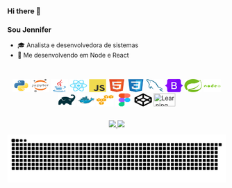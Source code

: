 ### Hi there 👋

<!--
**JenniferDominique/jenniferDominique** is a ✨ _special_ ✨ repository because its `README.md` (this file) appears on your GitHub profile.

Here are some ideas to get you started:

- 🔭 I’m currently working on ...
- 🌱 I’m currently learning ...
- 👯 I’m looking to collaborate on ...
- 🤔 I’m looking for help with ...
- 💬 Ask me about ...
- 📫 How to reach me: ...
- 😄 Pronouns: ...
- ⚡ Fun fact: ...
-->



### Sou Jennifer

- 🎓 Analista e desenvolvedora de sistemas
- 🌱 Me desenvolvendo em Node e React

 ##
  <div align="center" style="display: inline_block"><br>
   <img title="Python" height="30" width="40" src="https://raw.githubusercontent.com/devicons/devicon/master/icons/python/python-original.svg">
   <img title="Jupyter Notebook" height="30" width="40" src="https://raw.githubusercontent.com/devicons/devicon/master/icons/jupyter/jupyter-original-wordmark.svg">
   <img title="Java" height="30" width="40" src="https://raw.githubusercontent.com/devicons/devicon/master/icons/java/java-original.svg">
   <img title="React Native" height="30" width="40" src="https://raw.githubusercontent.com/devicons/devicon/master/icons/react/react-original.svg">
   <img title="JavaScript" height="30" width="40" src="https://raw.githubusercontent.com/devicons/devicon/master/icons/javascript/javascript-original.svg">
   <img title="HTML" height="30" width="40" src="https://raw.githubusercontent.com/devicons/devicon/master/icons/html5/html5-original.svg">
   <img title="CSS" height="30" width="40" src="https://raw.githubusercontent.com/devicons/devicon/master/icons/css3/css3-original.svg">
   <img title="MySQL" height="30" width="40" src="https://raw.githubusercontent.com/devicons/devicon/master/icons/mysql/mysql-plain.svg">
   <img title="Bootstrap" height="30" width="40" src="https://raw.githubusercontent.com/devicons/devicon/master/icons/bootstrap/bootstrap-original.svg">
   <img title="Spring Boot" height="30" width="40" src="https://raw.githubusercontent.com/devicons/devicon/master/icons/spring/spring-original.svg">
   <img title="Node" height="30" width="40" src="https://raw.githubusercontent.com/devicons/devicon/master/icons/nodejs/nodejs-plain-wordmark.svg">
   <img title="Gradle" height="30" width="40" src="https://raw.githubusercontent.com/devicons/devicon/master/icons/gradle/gradle-plain.svg">
   <img title="Docker" height="30" width="40" src="https://raw.githubusercontent.com/devicons/devicon/master/icons/docker/docker-original.svg">
   <img tirle="AmazonWebServices" height="30" width="40" src="https://raw.githubusercontent.com/devicons/devicon/master/icons/amazonwebservices/amazonwebservices-original.svg">
   <img title="Figma" height="30" width="40" src="https://github.com/devicons/devicon/blob/master/icons/figma/figma-original.svg">
   <img title="Codepen" height="30" width="40" src="https://raw.githubusercontent.com/devicons/devicon/master/icons/codepen/codepen-plain.svg">
   <img title="Learning..." height="30" width="50" src="https://igrejas.mmcontabilidade.com.br/images/wait.gif">
  </div>
 
 ##
 
  
  <div align="center">
   <a href="https://github.com/jenniferDominique">
   <img height="180em" src="https://github-readme-stats.vercel.app/api?username=jenniferDominique&show_icons=true&theme=dracula&include_all_commits=true&count_private=true"/>
   <img height="180em" src="https://github-readme-stats.vercel.app/api/top-langs/?username=jenniferDominique&layout=compact&langs_count=7&theme=dracula"/>
 </div>
  
<!--<div>  <img height="130em" src="https://w7.pngwing.com/pngs/734/59/png-transparent-laptop-showing-signage-computer-icons-programmer-computer-programming-source-code-coder-angle-text-rectangle-thumbnail.png">
</div>  -->


  ![Snake animation](https://github.com/jenniferDominique/jenniferDominique/blob/output/github-contribution-grid-snake.svg)


